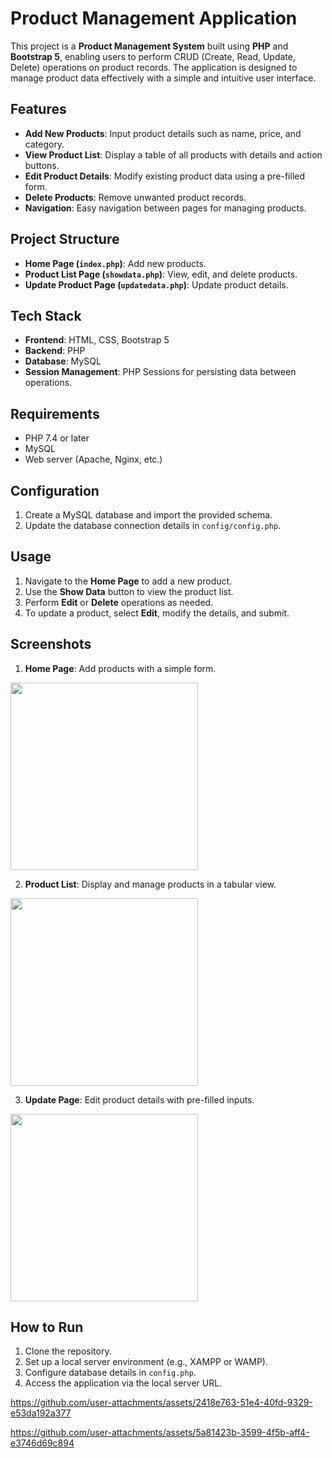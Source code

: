 # Product Management Application

This project is a **Product Management System** built using **PHP** and **Bootstrap 5**, enabling users to perform CRUD (Create, Read, Update, Delete) operations on product records. The application is designed to manage product data effectively with a simple and intuitive user interface.

## Features
- **Add New Products**: Input product details such as name, price, and category.
- **View Product List**: Display a table of all products with details and action buttons.
- **Edit Product Details**: Modify existing product data using a pre-filled form.
- **Delete Products**: Remove unwanted product records.
- **Navigation**: Easy navigation between pages for managing products.

## Project Structure
- **Home Page (`index.php`)**: Add new products.
- **Product List Page (`showdata.php`)**: View, edit, and delete products.
- **Update Product Page (`updatedata.php`)**: Update product details.

## Tech Stack
- **Frontend**: HTML, CSS, Bootstrap 5
- **Backend**: PHP
- **Database**: MySQL
- **Session Management**: PHP Sessions for persisting data between operations.

## Requirements
- PHP 7.4 or later
- MySQL
- Web server (Apache, Nginx, etc.)

## Configuration
1. Create a MySQL database and import the provided schema.
2. Update the database connection details in `config/config.php`.

## Usage
1. Navigate to the **Home Page** to add a new product.
2. Use the **Show Data** button to view the product list.
3. Perform **Edit** or **Delete** operations as needed.
4. To update a product, select **Edit**, modify the details, and submit.

## Screenshots
1. **Home Page**: Add products with a simple form.
 <img src="https://github.com/user-attachments/assets/b13a3196-97e6-432f-8cb7-65e46d7c7f9c" alt="" width="300" height="auto">

2. **Product List**: Display and manage products in a tabular view.
 <img src="https://github.com/user-attachments/assets/69153b69-d7b4-4b18-8de0-fca5b42dc16f" alt="" width="300" height="auto">

3. **Update Page**: Edit product details with pre-filled inputs.
  <img src="https://github.com/user-attachments/assets/c7538e70-e260-425e-8009-c2f573b63491" alt="" width="300" height="auto">


## How to Run
1. Clone the repository.
2. Set up a local server environment (e.g., XAMPP or WAMP).
3. Configure database details in `config.php`.
4. Access the application via the local server URL.



https://github.com/user-attachments/assets/2418e763-51e4-40fd-9329-e53da192a377



https://github.com/user-attachments/assets/5a81423b-3599-4f5b-aff4-e3746d69c894


